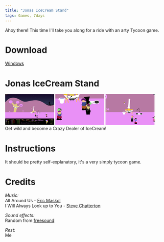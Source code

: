 ```yaml
---
title: "Jonas IceCream Stand"
tags: Games, 7days
---
```


Ahoy there! This time I'll take you along for a ride with an arty Tycoon game.

# Download

[Windows](#)

# Jonas IceCream Stand

![](/images/games/thumbs/ice3.png)
![](/images/games/thumbs/ice1.png)
![](/images/games/thumbs/ice2.png)   
Get wild and become a Crazy Dealer of IceCream!

# Instructions

It should be pretty self-explanatory, it's a very simply tycoon game.

# Credits

*Music:*  
All Around Us - [Eric Maskol](http://ericmaskol.com/)  
I Will Always Look up to You - [Steve Chatterton](http://www.stevechatterton.com/)

*Sound effects:*  
Random from [freesound](http://www.freesound.org/)

*Rest:*  
Me

